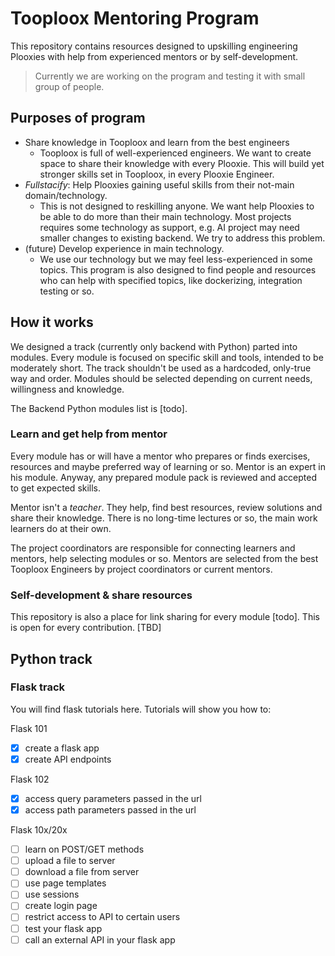 # Tooploox Mentoring Program
This repository contains resources designed to upskilling engineering Plooxies with help from experienced mentors or by self-development.

> Currently we are working on the program and testing it with small group of people.

## Purposes of program
* Share knowledge in Tooploox and learn from the best engineers
  * Tooploox is full of well-experienced engineers. We want to create space to
    share their knowledge with every Plooxie. This will build yet stronger skills set in Tooploox, in every Plooxie Engineer.
* _Fullstacify_: Help Plooxies gaining useful skills from their not-main domain/technology. 
  * This is not designed to reskilling anyone. We want help Plooxies to be able
    to do more than their main technology. Most projects requires some technology as support,
    e.g. AI project may need smaller changes to existing backend. We try to address this problem.
* (future) Develop experience in main technology.
  * We use our technology but we may feel less-experienced in some topics. This program is
    also designed to find people and resources who can help with specified topics, like
    dockerizing, integration testing or so.

## How it works

We designed a track (currently only backend with Python) parted into modules. Every module
is focused on specific skill and tools, intended to be moderately short. The track shouldn't be
used as a hardcoded, only-true way and order. Modules should be selected depending on
current needs, willingness and knowledge.

The Backend Python modules list is [todo].

### Learn and get help from mentor

Every module has or will have a mentor who prepares or finds
exercises, resources and maybe preferred way of learning or so. Mentor is an expert
in his module. Anyway, any prepared module pack is reviewed and accepted to get expected
skills.

Mentor isn't a _teacher_. They help, find best resources, review solutions and share their
knowledge. There is no long-time lectures or so, the main work learners do at their own.

The project coordinators are responsible for connecting learners and mentors, help selecting modules or so. Mentors are selected from the best Tooploox Engineers by project coordinators or current mentors.

### Self-development & share resources

This repository is also a place for link sharing for every module [todo]. This is open
for every contribution. [TBD]

## Python track

### Flask track

You will find flask tutorials here.
Tutorials will show you how to:

Flask 101
- [x] create a flask app
- [x] create API endpoints

Flask 102
- [x] access query parameters passed in the url
- [x] access path parameters passed in the url

Flask 10x/20x

- [ ] learn on POST/GET methods
- [ ] upload a file to server
- [ ] download a file from server
- [ ] use page templates
- [ ] use sessions
- [ ] create login page
- [ ] restrict access to API to certain users
- [ ] test your flask app
- [ ] call an external API in your flask app
